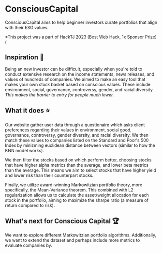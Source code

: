 # ConsciousCapital

ConsciousCapital aims to help beginner investors curate portfolios that align with their ESG values.

*This project was a part of HackTJ 2023 (Best Web Hack, 1x Sponsor Prize)(

## Inspiration 🔮 
Being an new investor can be difficult, especially when you're told to conduct extensive research on the income statements, news releases, and values of hundreds of companies. We aimed to make an easy tool that makes your own stock basket based on conscious values. These include environment, social, governance, controversy, gender, and racial diversity. *This makes the barrier to entry for people much lower.*

## What it does ⭐
Our website gather user data through a questionaire which asks client preferences regarding their values in environment, social good, governance, controversy, gender diversity, and racial diversity. We then match these values to companies listed on the Standard and Poor's 500 Index by minizming euclidean distance between vectors (similar to how the KNN model works).

We then filter the stocks based on which perform better, choosing stocks that have higher alpha metrics than the average, and lower beta metrics than the average. This means we aim to select stocks that have higher yield and lower risk than their counterpart stocks. 

Finally, we utilize award-winning Markowitzian portfolio theory, more specifically, the Mean-Variance theorem. This combined with L2 regularization allows us to calculate the asset/weight allocation for each stock in the portfolio, aiming to maximize the sharpe ratio (a measure of return compared to risk). 

## What's next for Conscious Capital 🏆
We want to explore different Markowitzian portfolio algorithms. Additionally, we want to extend the dataset and perhaps include more metrics to evaluate companies by.
